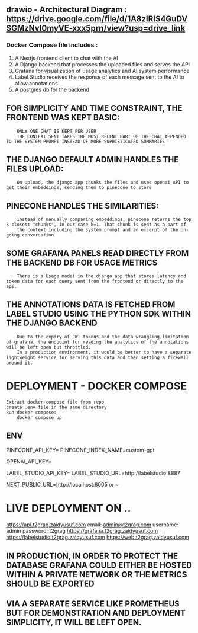 ## drawio - Architectural Diagram : https://drive.google.com/file/d/1A8zIRIS4GuDVSGMzNvI0myVE-xxx5prn/view?usp=drive_link

### Docker Compose file includes :
1. A Nextjs frontend client to chat with the AI
2. A Django backend that processes the uploaded files and serves the API
3. Grafana for visualization of usage analytics and AI system performance
4. Label Studio receives the response of each message sent to the AI to allow annotations
5. A postgres db for the backend


##	FOR SIMPLICITY AND TIME CONSTRAINT, THE FRONTEND WAS KEPT BASIC:
		ONLY ONE CHAT IS KEPT PER USER
		THE CONTEXT SENT TAKES THE MOST RECENT PART OF THE CHAT APPENDED TO THE SYSTEM PROMPT INSTEAD OF MORE SOPHISTICATED SUMMARIES

##	THE DJANGO DEFAULT ADMIN HANDLES THE FILES UPLOAD:
		On upload, the django app chunks the files and uses openai API to get their embeddings, sending them to pinecone to store


##	PINECONE HANDLES THE SIMILARITIES:
		Instead of manually comparing embeddings, pinecone returns the top k closest "chunks", in our case k=1. That chunk is sent as a part of
		the context including the system prompt and an excerpt of the on-going conversation

##	SOME GRAFANA PANELS READ DIRECTLY FROM THE BACKEND DB FOR USAGE METRICS
		There is a Usage model in the django app that stores latency and token data for each query sent from the frontend or directly to the api.
		
##	THE ANNOTATIONS DATA IS FETCHED FROM LABEL STUDIO USING THE PYTHON SDK WITHIN THE DJANGO BACKEND
		Due to the expiry of JWT tokens and the data wrangling limitation of grafana, the endpoint for reading the analytics of the annotations will be left open but throttled.
		In a production environment, it would be better to have a separate lightweight service for serving this data and then setting a firewall around it.
		
#	DEPLOYMENT  - DOCKER COMPOSE
	Extract docker-compose file from repo
	create .env file in the same directory
	Run docker compose:
		docker compose up

		
##	ENV
PINECONE_API_KEY=
PINECONE_INDEX_NAME=custom-gpt

OPENAI_API_KEY=

LABEL_STUDIO_API_KEY=
LABEL_STUDIO_URL=http://labelstudio:8887

NEXT_PUBLIC_URL=http://localhost:8005 or <BACKEND URL>
~                                       

#	LIVE DEPLOYMENT ON ..
https://api.t2grag.zaidyusuf.com
email: admin@t2grag.com  username: admin password: t2grag
https://grafana.t2grag.zaidyusuf.com
https://labelstudio.t2grag.zaidyusuf.com
https://web.t2grag.zaidyusuf.com


##	IN PRODUCTION, IN ORDER TO PROTECT THE DATABASE GRAFANA COULD EITHER BE HOSTED WITHIN A PRIVATE NETWORK OR THE METRICS SHOULD BE EXPORTED
##	VIA A SEPARATE SERVICE LIKE PROMETHEUS BUT FOR DEMONSTRATION AND DEPLOYMENT SIMPLICITY, IT WILL BE LEFT OPEN.
